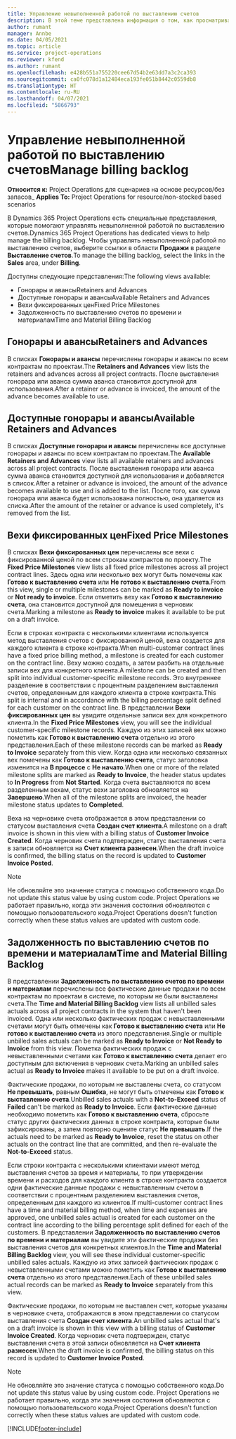 ```yaml
---
title: Управление невыполненной работой по выставлению счетов
description: В этой теме представлена информация о том, как просматривать и работать с невыполненной работой по выставлению счетов в Project Operations.
author: rumant
manager: Annbe
ms.date: 04/05/2021
ms.topic: article
ms.service: project-operations
ms.reviewer: kfend
ms.author: rumant
ms.openlocfilehash: e428b551a755220cee67d54b2e63dd7a3c2ca393
ms.sourcegitcommit: ca0fc078d1a12484eca193fe051b8442c0559db8
ms.translationtype: HT
ms.contentlocale: ru-RU
ms.lasthandoff: 04/07/2021
ms.locfileid: "5866793"
---
```

# <a name="manage-billing-backlog"></a><span data-ttu-id="202ff-103">Управление невыполненной работой по выставлению счетов</span><span class="sxs-lookup"><span data-stu-id="202ff-103">Manage billing backlog</span></span>

<span data-ttu-id="202ff-104">**Относится к:** Project Operations для сценариев на основе ресурсов/без запасов</span><span class="sxs-lookup"><span data-stu-id="202ff-104">_ **Applies To:** Project Operations for resource/non-stocked based scenarios</span></span>

<span data-ttu-id="202ff-105">В Dynamics 365 Project Operations есть специальные представления, которые помогают управлять невыполненной работой по выставлению счетов.</span><span class="sxs-lookup"><span data-stu-id="202ff-105">Dynamics 365 Project Operations has dedicated views to help manage the billing backlog.</span></span> <span data-ttu-id="202ff-106">Чтобы управлять невыполненной работой по выставлению счетов, выберите ссылки в области **Продажи** в разделе **Выставление счетов**.</span><span class="sxs-lookup"><span data-stu-id="202ff-106">To manage the billing backlog, select the links in the **Sales** area, under **Billing**.</span></span> 

<span data-ttu-id="202ff-107">Доступны следующие представления:</span><span class="sxs-lookup"><span data-stu-id="202ff-107">The following views available:</span></span>

- <span data-ttu-id="202ff-108">Гонорары и авансы</span><span class="sxs-lookup"><span data-stu-id="202ff-108">Retainers and Advances</span></span>
- <span data-ttu-id="202ff-109">Доступные гонорары и авансы</span><span class="sxs-lookup"><span data-stu-id="202ff-109">Available Retainers and Advances</span></span>
- <span data-ttu-id="202ff-110">Вехи фиксированных цен</span><span class="sxs-lookup"><span data-stu-id="202ff-110">Fixed Price Milestones</span></span>
- <span data-ttu-id="202ff-111">Задолженность по выставлению счетов по времени и материалам</span><span class="sxs-lookup"><span data-stu-id="202ff-111">Time and Material Billing Backlog</span></span>

## <a name="retainers-and-advances"></a><span data-ttu-id="202ff-112">Гонорары и авансы</span><span class="sxs-lookup"><span data-stu-id="202ff-112">Retainers and Advances</span></span>

<span data-ttu-id="202ff-113">В списках **Гонорары и авансы** перечислены гонорары и авансы по всем контрактам по проектам.</span><span class="sxs-lookup"><span data-stu-id="202ff-113">The **Retainers and Advances** view lists the retainers and advances across all project contracts.</span></span> <span data-ttu-id="202ff-114">После выставления гонорара или аванса сумма аванса становится доступной для использования.</span><span class="sxs-lookup"><span data-stu-id="202ff-114">After a retainer or advance is invoiced, the amount of the advance becomes available to use.</span></span>

## <a name="available-retainers-and-advances"></a><span data-ttu-id="202ff-115">Доступные гонорары и авансы</span><span class="sxs-lookup"><span data-stu-id="202ff-115">Available Retainers and Advances</span></span>

<span data-ttu-id="202ff-116">В списках **Доступные гонорары и авансы** перечислены все доступные гонорары и авансы по всем контрактам по проектам.</span><span class="sxs-lookup"><span data-stu-id="202ff-116">The **Available Retainers and Advances** view lists all available retainers and advances across all project contracts.</span></span> <span data-ttu-id="202ff-117">После выставления гонорара или аванса сумма аванса становится доступной для использования и добавляется в список.</span><span class="sxs-lookup"><span data-stu-id="202ff-117">After a retainer or advance is invoiced, the amount of the advance becomes available to use and is added to the list.</span></span> <span data-ttu-id="202ff-118">После того, как сумма гонорара или аванса будет использована полностью, она удаляется из списка.</span><span class="sxs-lookup"><span data-stu-id="202ff-118">After the amount of the retainer or advance is used completely, it's removed from the list.</span></span>

## <a name="fixed-price-milestones"></a><span data-ttu-id="202ff-119">Вехи фиксированных цен</span><span class="sxs-lookup"><span data-stu-id="202ff-119">Fixed Price Milestones</span></span>

<span data-ttu-id="202ff-120">В списках **Вехи фиксированных цен** перечислены все вехи с фиксированной ценой по всем строкам контрактов по проекту.</span><span class="sxs-lookup"><span data-stu-id="202ff-120">The **Fixed Price Milestones** view lists all fixed price milestones across all project contract lines.</span></span> <span data-ttu-id="202ff-121">Здесь одна или несколько вех могут быть помечены как **Готово к выставлению счета** или **Не готово к выставлению счета**.</span><span class="sxs-lookup"><span data-stu-id="202ff-121">From this view, single or multiple milestones can be marked as **Ready to invoice** or **Not ready to invoice**.</span></span> <span data-ttu-id="202ff-122">Если отметить веху как **Готово к выставлению счета**, она становится доступной для помещения в черновик счета.</span><span class="sxs-lookup"><span data-stu-id="202ff-122">Marking a milestone as **Ready to invoice** makes it available to be put on a draft invoice.</span></span>

<span data-ttu-id="202ff-123">Если в строках контракта с несколькими клиентами используется метод выставления счетов с фиксированной ценой, веха создается для каждого клиента в строке контракта.</span><span class="sxs-lookup"><span data-stu-id="202ff-123">When multi-customer contract lines have a fixed price billing method, a milestone is created for each customer on the contract line.</span></span> <span data-ttu-id="202ff-124">Веху можно создать, а затем разбить на отдельные записи вех для конкретного клиента.</span><span class="sxs-lookup"><span data-stu-id="202ff-124">A milestone can be created and then split into individual customer-specific milestone records.</span></span> <span data-ttu-id="202ff-125">Это внутреннее разделение в соответствии с процентным разделением выставления счетов, определенным для каждого клиента в строке контракта.</span><span class="sxs-lookup"><span data-stu-id="202ff-125">This split is internal and in accordance with the billing percentage split defined for each customer on the contract line.</span></span> <span data-ttu-id="202ff-126">В представлении **Вехи фиксированных цен** вы увидите отдельные записи вех для конкретного клиента.</span><span class="sxs-lookup"><span data-stu-id="202ff-126">In the **Fixed Price Milestones** view, you will see the individual customer-specific milestone records.</span></span> <span data-ttu-id="202ff-127">Каждую из этих записей вех можно пометить как **Готово к выставлению счета** отдельно из этого представления.</span><span class="sxs-lookup"><span data-stu-id="202ff-127">Each of these milestone records can be marked as **Ready to Invoice** separately from this view.</span></span> <span data-ttu-id="202ff-128">Когда одна или несколько связанных вех помечены как **Готово к выставлению счета**, статус заголовка изменится на **В процессе** с **Не начато**.</span><span class="sxs-lookup"><span data-stu-id="202ff-128">When one or more of the related milestone splits are marked as **Ready to Invoice**, the header status updates to **In Progress** from **Not Started**.</span></span> <span data-ttu-id="202ff-129">Когда счета выставляются по всем разделенным вехам, статус вехи заголовка обновляется на **Завершено**.</span><span class="sxs-lookup"><span data-stu-id="202ff-129">When all of the milestone splits are invoiced, the header milestone status updates to **Completed**.</span></span>

<span data-ttu-id="202ff-130">Веха на черновике счета отображается в этом представлении со статусом выставления счета **Создан счет клиента**.</span><span class="sxs-lookup"><span data-stu-id="202ff-130">A milestone on a draft invoice is shown in this view with a billing status of **Customer Invoice Created**.</span></span> <span data-ttu-id="202ff-131">Когда черновик счета подтвержден, статус выставления счета в записи обновляется на **Счет клиента разнесен**.</span><span class="sxs-lookup"><span data-stu-id="202ff-131">When the draft invoice is confirmed, the billing status on the record is updated to **Customer Invoice Posted**.</span></span> 

> [!NOTE] 
> <span data-ttu-id="202ff-132">Не обновляйте это значение статуса с помощью собственного кода.</span><span class="sxs-lookup"><span data-stu-id="202ff-132">Do not update this status value by using custom code.</span></span> <span data-ttu-id="202ff-133">Project Operations не работает правильно, когда эти значения состояния обновляются с помощью пользовательского кода.</span><span class="sxs-lookup"><span data-stu-id="202ff-133">Project Operations doesn't function correctly when these status values are updated with custom code.</span></span>

## <a name="time-and-material-billing-backlog"></a><span data-ttu-id="202ff-134">Задолженность по выставлению счетов по времени и материалам</span><span class="sxs-lookup"><span data-stu-id="202ff-134">Time and Material Billing Backlog</span></span>

<span data-ttu-id="202ff-135">В представлении **Задолженность по выставлению счетов по времени и материалам** перечислены все фактические данные продажи по всем контрактам по проектам в системе, по которым не были выставлены счета.</span><span class="sxs-lookup"><span data-stu-id="202ff-135">The **Time and Material Billing Backlog** view lists all unbilled sales actuals across all project contracts in the system that haven't been invoiced.</span></span> <span data-ttu-id="202ff-136">Одна или несколько фактических продаж с невыставленными счетами могут быть отмечены как **Готово к выставлению счета** или **Не готово к выставлению счета** из этого представления.</span><span class="sxs-lookup"><span data-stu-id="202ff-136">Single or multiple unbilled sales actuals can be marked as **Ready to Invoice** or **Not Ready to Invoice** from this view.</span></span> <span data-ttu-id="202ff-137">Пометка фактических продаж с невыставленными счетами как **Готово к выставлению счета** делает его доступным для включения в черновик счета.</span><span class="sxs-lookup"><span data-stu-id="202ff-137">Marking an unbilled sales actual as **Ready to Invoice** makes it available to be put on a draft invoice.</span></span>

<span data-ttu-id="202ff-138">Фактические продажи, по которым не выставлены счета, со статусом **Не превышать**, равным **Ошибка**, не могут быть отмечены как **Готово к выставлению счета**.</span><span class="sxs-lookup"><span data-stu-id="202ff-138">Unbilled sales actuals with a **Not-to-Exceed** status of **Failed** can't be marked as **Ready to Invoice**.</span></span> <span data-ttu-id="202ff-139">Если фактические данные необходимо пометить как **Готово к выставлению счета**, сбросьте статус других фактических данных в строке контракта, которые были зафиксированы, а затем повторно оцените статус **Не превышать**.</span><span class="sxs-lookup"><span data-stu-id="202ff-139">If the actuals need to be marked as **Ready to Invoice**, reset the status on other actuals on the contract line that are committed, and then re-evaluate the **Not-to-Exceed** status.</span></span>

<span data-ttu-id="202ff-140">Если строки контракта с несколькими клиентами имеют метод выставления счетов за время и материалы, то при утверждении времени и расходов для каждого клиента в строке контракта создается одни фактические данные продажи с невыставленным счетом в соответствии с процентным разделением выставления счетов, определенным для каждого из клиентов.</span><span class="sxs-lookup"><span data-stu-id="202ff-140">If multi-customer contract lines have a time and material billing method, when time and expenses are approved, one unbilled sales actual is created for each customer on the contract line according to the billing percentage split defined for each of the customers.</span></span> <span data-ttu-id="202ff-141">В представлении **Задолженность по выставлению счетов по времени и материалам** вы увидите эти фактические продажи без выставления счетов для конкретных клиентов.</span><span class="sxs-lookup"><span data-stu-id="202ff-141">In the **Time and Material Billing Backlog** view, you will see these individual customer-specific unbilled sales actuals.</span></span> <span data-ttu-id="202ff-142">Каждую из этих записей фактических продаж с невыставленными счетами можно пометить как **Готово к выставлению счета** отдельно из этого представления.</span><span class="sxs-lookup"><span data-stu-id="202ff-142">Each of these unbilled sales actual records can be marked as **Ready to Invoice** separately from this view.</span></span>

<span data-ttu-id="202ff-143">Фактические продажи, по которым не выставлен счет, которые указаны в черновике счета, отображаются в этом представлении со статусом выставления счета **Создан счет клиента**.</span><span class="sxs-lookup"><span data-stu-id="202ff-143">An unbilled sales actual that's on a draft invoice is shown in this view with a billing status of **Customer Invoice Created**.</span></span> <span data-ttu-id="202ff-144">Когда черновик счета подтвержден, статус выставления счета в этой записи обновляется на **Счет клиента разнесен**.</span><span class="sxs-lookup"><span data-stu-id="202ff-144">When the draft invoice is confirmed, the billing status on this record is updated to **Customer Invoice Posted**.</span></span> 

> [!NOTE] 
> <span data-ttu-id="202ff-145">Не обновляйте это значение статуса с помощью собственного кода.</span><span class="sxs-lookup"><span data-stu-id="202ff-145">Do not update this status value by using custom code.</span></span> <span data-ttu-id="202ff-146">Project Operations не работает правильно, когда эти значения состояния обновляются с помощью пользовательского кода.</span><span class="sxs-lookup"><span data-stu-id="202ff-146">Project Operations doesn't function correctly when these status values are updated with custom code.</span></span>


[!INCLUDE[footer-include](../includes/footer-banner.md)]
